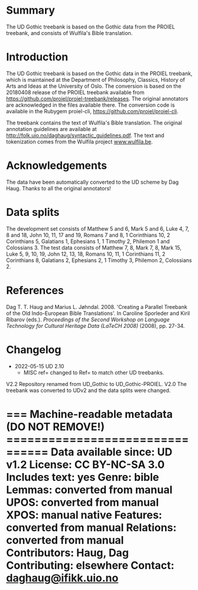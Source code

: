 # Summary

The UD Gothic treebank is based on the Gothic data from the PROIEL treebank, and consists of Wulfila's Bible translation.

# Introduction

The UD Gothic treebank is based on the Gothic data in the PROIEL treebank, which is maintained at the Department of Philosophy, Classics, History of Arts and Ideas at the University of Oslo.  The conversion is based on the 20180408 release of the PROIEL treebank available from https://github.com/proiel/proiel-treebank/releases. The original annotators are acknowledged in the files available there. The conversion code is available in the Rubygem proiel-cli, https://github.com/proiel/proiel-cli.

The treebank contains the text of Wulfila's Bible translation. The original annotation guidelines are available at http://folk.uio.no/daghaug/syntactic_guidelines.pdf. The text and tokenization comes from the Wulfila project www.wulfila.be.

# Acknowledgements

The data have been automatically converted to the UD scheme by Dag Haug. Thanks to all the original annotators!

# Data splits
The development set consists of Matthew 5 and 6, Mark 5 and 6, Luke 4, 7, 8 and 18, John 10, 11, 17 and 19, Romans 7 and 8, 1 Corinthians 10, 2 Corinthians 5, Galatians 1, Ephesians 1, 1 Timothy 2, Philemon 1 and Colossians 3. The test data consists of Matthew 7, 8, Mark 7, 8, Mark 15, Luke 5, 9, 10, 19, John 12, 13, 18, Romans 10, 11, 1 Corinthians 11, 2 Corinthians 8, Galatians 2, Ephesians 2, 1 Timothy 3, Philemon 2, Colossians 2.

# References
 Dag T. T. Haug and Marius L. Jøhndal. 2008. 'Creating a Parallel Treebank of the Old Indo-European Bible Translations'. In Caroline Sporleder and Kiril Ribarov (eds.).  *Proceedings of the Second Workshop on Language Technology for Cultural Heritage Data (LaTeCH 2008)* (2008), pp. 27-34.

# Changelog

* 2022-05-15 UD 2.10
  * MISC ref= changed to Ref= to match other UD treebanks.

V2.2 Repository renamed from UD_Gothic to UD_Gothic-PROIEL.
V2.0 The treebank was converted to UDv2 and the data splits were changed.

=== Machine-readable metadata (DO NOT REMOVE!) ================================
Data available since: UD v1.2
License: CC BY-NC-SA 3.0
Includes text: yes
Genre: bible
Lemmas: converted from manual
UPOS: converted from manual
XPOS: manual native
Features: converted from manual
Relations: converted from manual
Contributors: Haug, Dag
Contributing: elsewhere
Contact: daghaug@ifikk.uio.no
===============================================================================
